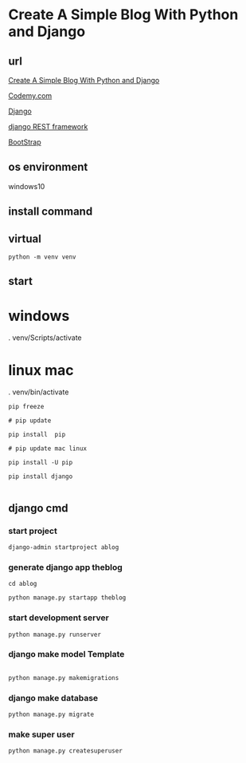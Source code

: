# Create A Simple Blog With Python and Django

## url

[Create A Simple Blog With Python and Django](https://www.youtube.com/watch?v=B40bteAMM_M&list=PLCC34OHNcOtr025c1kHSPrnP18YPB-NFi)

[Codemy.com](https://www.youtube.com/channel/UCFB0dxMudkws1q8w5NJEAmw)

[Django](https://docs.djangoproject.com/ja/3.0/)

[django REST framework](https://www.django-rest-framework.org/)

[BootStrap](https://getbootstrap.com/docs/4.5/getting-started/introduction/)

## os environment

windows10

## install command

## virtual

```
python -m venv venv
```

## start

# windows

. venv/Scripts/activate

# linux mac

. venv/bin/activate

```.
pip freeze

# pip update

pip install  pip

# pip update mac linux

pip install -U pip

pip install django


```

## django cmd

### start project

```
django-admin startproject ablog

```

### generate django app theblog

```
cd ablog

python manage.py startapp theblog
```

### start development server

```
python manage.py runserver
```

### django make model Template

```

python manage.py makemigrations

```

### django make database

```
python manage.py migrate
```

### make super user

```
python manage.py createsuperuser

```
